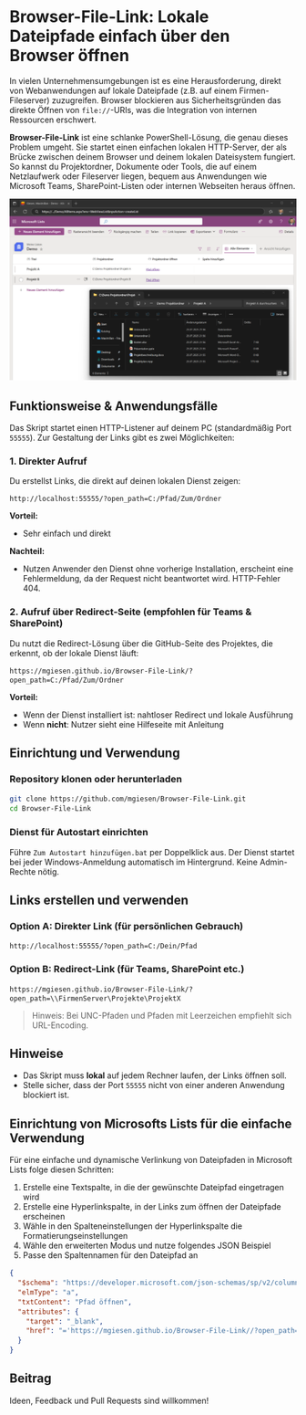 # Browser-File-Link: Lokale Dateipfade einfach über den Browser öffnen

In vielen Unternehmensumgebungen ist es eine Herausforderung, direkt von Webanwendungen auf lokale Dateipfade (z.B. auf einem Firmen-Fileserver) zuzugreifen. Browser blockieren aus Sicherheitsgründen das direkte Öffnen von `file://`-URIs, was die Integration von internen Ressourcen erschwert.

**Browser-File-Link** ist eine schlanke PowerShell-Lösung, die genau dieses Problem umgeht. Sie startet einen einfachen lokalen HTTP-Server, der als Brücke zwischen deinem Browser und deinem lokalen Dateisystem fungiert. So kannst du Projektordner, Dokumente oder Tools, die auf einem Netzlaufwerk oder Fileserver liegen, bequem aus Anwendungen wie Microsoft Teams, SharePoint-Listen oder internen Webseiten heraus öffnen.

![Browser-File-Link mit Sharepoint Lists](readme/ms-lists-example.png)

## Funktionsweise & Anwendungsfälle

Das Skript startet einen HTTP-Listener auf deinem PC (standardmäßig Port `55555`). Zur Gestaltung der Links gibt es zwei Möglichkeiten:

### 1. Direkter Aufruf 

Du erstellst Links, die direkt auf deinen lokalen Dienst zeigen:

```
http://localhost:55555/?open_path=C:/Pfad/Zum/Ordner
```

**Vorteil:** 
- Sehr einfach und direkt

**Nachteil:** 
- Nutzen Anwender den Dienst ohne vorherige Installation, erscheint eine Fehlermeldung, da der Request nicht beantwortet wird. HTTP-Fehler 404.

### 2. Aufruf über Redirect-Seite (empfohlen für Teams & SharePoint)

Du nutzt die Redirect-Lösung über die GitHub-Seite des Projektes, die erkennt, ob der lokale Dienst läuft:

```
https://mgiesen.github.io/Browser-File-Link/?open_path=C:/Pfad/Zum/Ordner
```

**Vorteil:**

* Wenn der Dienst installiert ist: nahtloser Redirect und lokale Ausführung
* Wenn **nicht**: Nutzer sieht eine Hilfeseite mit Anleitung

## Einrichtung und Verwendung

### Repository klonen oder herunterladen

```bash
git clone https://github.com/mgiesen/Browser-File-Link.git
cd Browser-File-Link
```

### Dienst für Autostart einrichten

Führe `Zum Autostart hinzufügen.bat` per Doppelklick aus. Der Dienst startet bei jeder Windows-Anmeldung automatisch im Hintergrund. Keine Admin-Rechte nötig.

## Links erstellen und verwenden

### Option A: Direkter Link (für persönlichen Gebrauch)

```
http://localhost:55555/?open_path=C:/Dein/Pfad
```

### Option B: Redirect-Link (für Teams, SharePoint etc.)

```
https://mgiesen.github.io/Browser-File-Link/?open_path=\\FirmenServer\Projekte\ProjektX
```

> Hinweis: Bei UNC-Pfaden und Pfaden mit Leerzeichen empfiehlt sich URL-Encoding.

## Hinweise

* Das Skript muss **lokal** auf jedem Rechner laufen, der Links öffnen soll.
* Stelle sicher, dass der Port `55555` nicht von einer anderen Anwendung blockiert ist.

## Einrichtung von Microsofts Lists für die einfache Verwendung

Für eine einfache und dynamische Verlinkung von Dateipfaden in Microsoft Lists folge diesen Schritten:

1. Erstelle eine Textspalte, in die der gewünschte Dateipfad eingetragen wird
1. Erstelle eine Hyperlinkspalte, in der Links zum öffnen der Dateipfade erscheinen
1. Wähle in den Spalteneinstellungen der Hyperlinkspalte die Formatierungseinstellungen
1. Wähle den erweiterten Modus und nutze folgendes JSON Beispiel
1. Passe den Spaltennamen für den Dateipfad an

```json
{
  "$schema": "https://developer.microsoft.com/json-schemas/sp/v2/column-formatting.schema.json",
  "elmType": "a",
  "txtContent": "Pfad öffnen",
  "attributes": {
    "target": "_blank",
    "href": "='https://mgiesen.github.io/Browser-File-Link//?open_path=' + [$Projektordner]"
  }
}
```

## Beitrag

Ideen, Feedback und Pull Requests sind willkommen!
